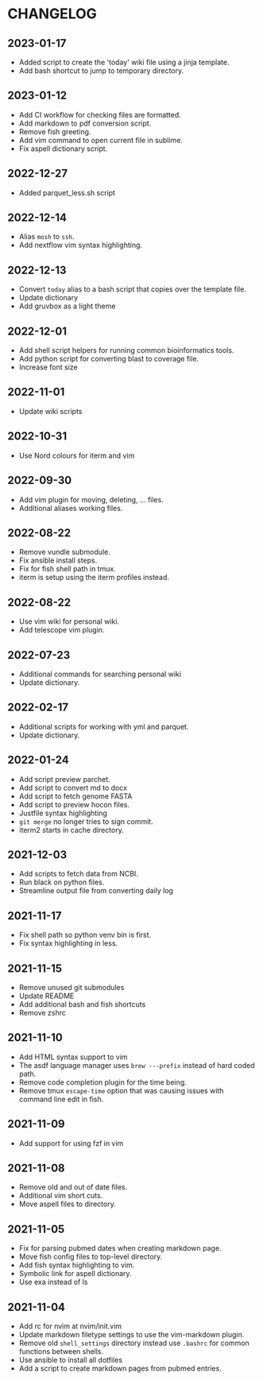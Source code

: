 # CHANGELOG

## 2023-01-17

- Added script to create the 'today' wiki file using a jinja template.
- Add bash shortcut to jump to temporary directory.

## 2023-01-12

- Add CI workflow for checking files are formatted.
- Add markdown to pdf conversion script.
- Remove fish greeting.
- Add vim command to open current file in sublime.
- Fix aspell dictionary script.

## 2022-12-27

- Added parquet_less.sh script

## 2022-12-14

- Alias `mosh` to `ssh`.
- Add nextflow vim syntax highlighting.

## 2022-12-13

- Convert `today` alias to a bash script that copies over the template file.
- Update dictionary
- Add gruvbox as a light theme

## 2022-12-01

- Add shell script helpers for running common bioinformatics tools.
- Add python script for converting blast to coverage file.
- Increase font size

## 2022-11-01

- Update wiki scripts

## 2022-10-31

- Use Nord colours for iterm and vim

## 2022-09-30

- Add vim plugin for moving, deleting, ... files.
- Additional aliases working files.

## 2022-08-22

- Remove vundle submodule.
- Fix ansible install steps.
- Fix for fish shell path in tmux.
- iterm is setup using the iterm profiles instead.

## 2022-08-22

- Use vim wiki for personal wiki.
- Add telescope vim plugin.

## 2022-07-23

- Additional commands for searching personal wiki
- Update dictionary.

## 2022-02-17

- Additional scripts for working with yml and parquet.
- Update dictionary.

## 2022-01-24

- Add script preview parchet.
- Add script to convert md to docx
- Add script to fetch genome FASTA
- Add script to preview hocon files.
- Justfile syntax highlighting
- `git merge` no longer tries to sign commit.
- iterm2 starts in cache directory.

## 2021-12-03

- Add scripts to fetch data from NCBI.
- Run black on python files.
- Streamline output file from converting daily log

## 2021-11-17

- Fix shell path so python venv bin is first.
- Fix syntax highlighting in less.

## 2021-11-15

- Remove unused git submodules
- Update README
- Add additional bash and fish shortcuts
- Remove zshrc

## 2021-11-10

- Add HTML syntax support to vim
- The asdf language manager uses `brew ---prefix` instead of hard coded path.
- Remove code completion plugin for the time being.
- Remove tmux `escape-time` option that was causing issues with command line
  edit in fish.

## 2021-11-09

- Add support for using fzf in vim

## 2021-11-08

- Remove old and out of date files.
- Additional vim short cuts.
- Move aspell files to directory.

## 2021-11-05

- Fix for parsing pubmed dates when creating markdown page.
- Move fish config files to top-level directory.
- Add fish syntax highlighting to vim.
- Symbolic link for aspell dictionary.
- Use exa instead of ls

## 2021-11-04

- Add rc for nvim at nvim/init.vim
- Update markdown filetype settings to use the vim-markdown plugin.
- Remove old `shell_settings` directory instead use `.bashrc` for common functions
  between shells.
- Use ansible to install all dotfiles
- Add a script to create markdown pages from pubmed entries.
